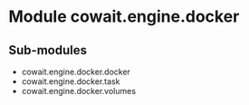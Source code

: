 Module cowait.engine.docker
===========================

Sub-modules
-----------
* cowait.engine.docker.docker
* cowait.engine.docker.task
* cowait.engine.docker.volumes